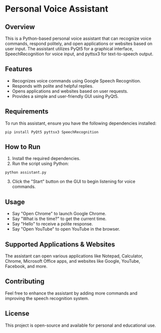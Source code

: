 # Personal Voice Assistant

## Overview
This is a Python-based personal voice assistant that can recognize voice commands, respond politely, and open applications or websites based on user input. The assistant utilizes PyQt5 for a graphical interface, SpeechRecognition for voice input, and pyttsx3 for text-to-speech output.

## Features
- Recognizes voice commands using Google Speech Recognition.
- Responds with polite and helpful replies.
- Opens applications and websites based on user requests.
- Provides a simple and user-friendly GUI using PyQt5.

## Requirements
To run this assistant, ensure you have the following dependencies installed:

```
pip install PyQt5 pyttsx3 SpeechRecognition
```

## How to Run
1. Install the required dependencies.
2. Run the script using Python:

```
python assistant.py
```

3. Click the "Start" button on the GUI to begin listening for voice commands.

## Usage
- Say "Open Chrome" to launch Google Chrome.
- Say "What is the time?" to get the current time.
- Say "Hello" to receive a polite response.
- Say "Open YouTube" to open YouTube in the browser.

## Supported Applications & Websites
The assistant can open various applications like Notepad, Calculator, Chrome, Microsoft Office apps, and websites like Google, YouTube, Facebook, and more.

## Contributing
Feel free to enhance the assistant by adding more commands and improving the speech recognition system.

## License
This project is open-source and available for personal and educational use.

